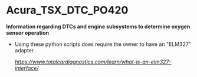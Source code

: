 # Acura_TSX_DTC_PO420
  **Information regarding DTCs and engine subsystems to determine oxygen sensor operation**
- Using these python scripts does require the owner to have an "ELM327" adapter

  _https://www.totalcardiagnostics.com/learn/what-is-an-elm327-interface/_


  

